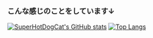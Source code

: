 ### こんな感じのことをしています↓
[![SuperHotDogCat's GitHub stats](https://git-hub-readme-stats-clone-falk.vercel.app/api?username=SuperHotDogCat&theme=vue-dark&show_icons=true&count_private=true&show_icons=true)](https://github.com/SuperHotDogCat/github-readme-stats)
[![Top Langs](https://git-hub-readme-stats-clone-falk.vercel.app/api/top-langs/?username=SuperHotDogCat&theme=vue-dark&show_icons=true&layout=compact&count_private=true&hide=jupyter%20notebook&langs_count=20)](https://github.com/SuperHotDogCat/github-readme-stats)
<!--
**SuperHotDogCat/SuperHotDogCat** is a ✨ _special_ ✨ repository because its `README.md` (this file) appears on your GitHub profile.

Here are some ideas to get you started:

- 🔭 I’m currently working on ...
- 🌱 I’m currently learning ...
- 👯 I’m looking to collaborate on ...
- 🤔 I’m looking for help with ...
- 💬 Ask me about ...
- 📫 How to reach me: ...
- 😄 Pronouns: ...
- ⚡ Fun fact: ...
-->
